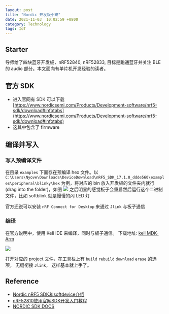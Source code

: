 ```yaml
---
layout: post
title: "Nordic 开发板小寄"
date: 2021-11-03  10:02:59 +0800
category: Technology
tags: IoT
---
```

## Starter 
导师给了四块蓝牙开发板，nRF52840, nRF52833, 目标是跑通蓝牙并关注 BLE 的 audio 部分。本文面向有单片机开发经验的读者。

## 官方 SDK
- 进入官网有 SDK 可以下载
[https://www.nordicsemi.com/Products/Development-software/nrf5-sdk/download#infotabs](https://www.nordicsemi.com/Products/Development-software/nrf5-sdk/download#infotabs)
- 这其中包含了 firmware


## 编译并写入
### 写入预编译文件
在目录 `examples` 下面存在预编译 hex 文件。以 `C:\Users\Nyove\Downloads\DeviceDownload\nRF5_SDK_17.1.0_ddde560\examples\peripheral\blinky\hex` 为例，将对应的 bin 放入开发板的文件夹内就行 (drag into the folder)，如图
![](https://snz04pap002files.storage.live.com/y4mV2dOac77bf4zyVuZNbVHcpz7ytD7tfmWpvkmuo_JGj4mWPTxYPKRl-rUgLEmeKPRpLIXb3YXRkxMSIdazfvf0Chk4bYiotHZ2E9xFoMK1BwIxqsSLT-GDlx8sGUkzMVCNwKBMsG6_L2IF3BuEnl5gwI1_tBQ2OVMh-gv1oVtzAuM3GhWSKQUc54VwtN27xa7?width=1024&height=605&cropmode=none)
之后明显的感觉板子会重启然后运行这个二进制文件，比如 softblink 就是慢慢的闪 LED 灯

官方还说可以安装 `nRF Connect for Desktop` 来通过 `Jlink` 与板子通信
### 编译
在官方说明中，使用 Keli IDE 来编译，同时与板子通信。
下载地址: [keli MDK-Arm](https://www.keil.com/download/product/)

![](https://snz04pap002files.storage.live.com/y4muosG6JGB8cetqVymksE7xNLYpxTajWKB2Kdmhlnl32ylxOzy1i1NbAXsqwHTSRNnswaZZ8m5iLji0i4C8sZSOQt717GIwbwajzxS5rsOGaXqQdSO5lxOR3UeJpUB_HOKZfxIZp-PGjs-cAjM9uou-H4t9rPm5oj7Xsx5njwavd0tv3IZpFgoQC5M5aTWhEu-?width=2852&height=1730&cropmode=none)

打开对应的 project 文件，在工具栏上有 `build` `rebuild` `download` `erase` 的选项， 无缝衔接 `Jlink`， 这样基本就上手了。
## Reference
- [Nordic nRF5 SDK和softdevice介绍](https://www.cnblogs.com/iini/p/9095551.html)
- [nRF52810使用官网SDK开发入门教程](https://zhuanlan.zhihu.com/p/45818354)
- [NORDIC SDK DOCS](https://infocenter.nordicsemi.com/index.jsp?topic=%2Fcom.nordic.infocenter.sdk5.v14.0.0%2Fgetting_started_examples.html)
